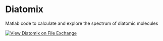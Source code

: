 # Diatomix
Matlab code to calculate and explore the spectrum of diatomic molecules

[![View Diatomix on File Exchange](https://www.mathworks.com/matlabcentral/images/matlab-file-exchange.svg)](https://www.mathworks.com/matlabcentral/fileexchange/134307-diatomix)
